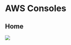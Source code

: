 # AWS Consoles

## Home
[<img src="https://i.imgur.com/qSp7SFL.png">](https://i.imgur.com/qSp7SFL.png)
